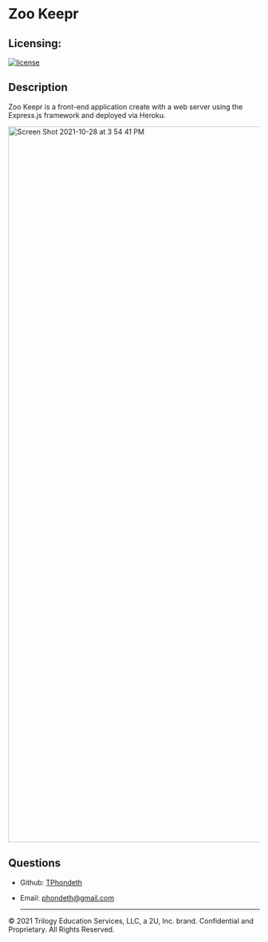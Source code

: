 # Zoo Keepr

## Licensing:
[![license](https://img.shields.io/badge/license-MIT-brightgreen)](https://shields.io)

## Description
Zoo Keepr is a front-end application create with a web server using the Express.js framework and deployed via Heroku.

<img width="1436" alt="Screen Shot 2021-10-28 at 3 54 41 PM" src="https://user-images.githubusercontent.com/77017355/139329255-86c68929-a9a1-4c42-a3b0-4ba955f3a8cf.png">

## Questions
- Github: [TPhondeth](https://github.com/TPhondeth)
- Email: phondeth@gmail.com
  
  ----
© 2021 Trilogy Education Services, LLC, a 2U, Inc. brand. Confidential and Proprietary. All Rights Reserved.
